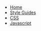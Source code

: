 -   [Home](/)
-   [Style Guides](style-guide/style-guide.md)
-   [CSS](css/css-custom-scrollbar.md)
-   [Javascript](js/README.md)
